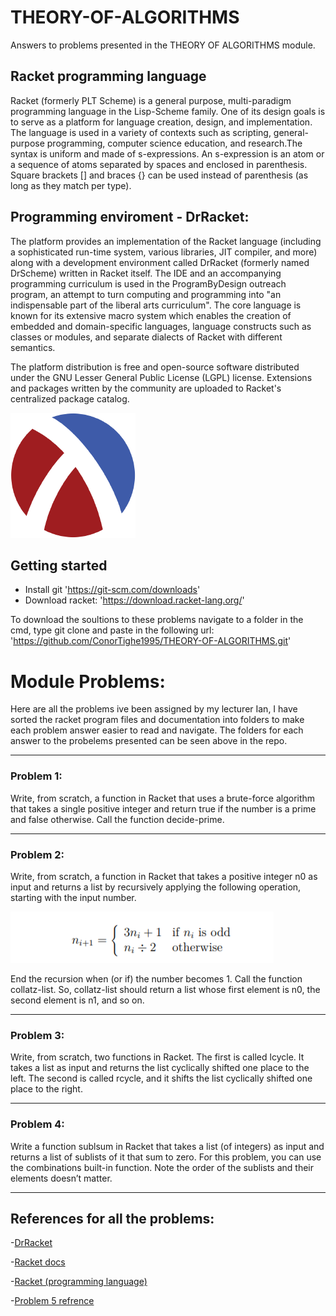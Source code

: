# THEORY-OF-ALGORITHMS
Answers to problems presented in the THEORY OF ALGORITHMS module.

## Racket programming language
Racket (formerly PLT Scheme) is a general purpose, multi-paradigm programming language in the Lisp-Scheme family. One of its design goals is to serve as a platform for language creation, design, and implementation. The language is used in a variety of contexts such as scripting, general-purpose programming, computer science education, and research.The syntax is uniform and made of s-expressions. An s-expression is an atom or a sequence of atoms separated by spaces and enclosed in parenthesis. Square brackets [] and braces {} can be used instead of parenthesis (as long as they match per type).

## Programming enviroment - DrRacket:
The platform provides an implementation of the Racket language (including a sophisticated run-time system, various libraries, JIT compiler, and more) along with a development environment called DrRacket (formerly named DrScheme) written in Racket itself. The IDE and an accompanying programming curriculum is used in the ProgramByDesign outreach program, an attempt to turn computing and programming into "an indispensable part of the liberal arts curriculum". The core language is known for its extensive macro system which enables the creation of embedded and domain-specific languages, language constructs such as classes or modules, and separate dialects of Racket with different semantics.

The platform distribution is free and open-source software distributed under the GNU Lesser General Public License (LGPL) license. Extensions and packages written by the community are uploaded to Racket's centralized package catalog.

![logo](racketlogo.png "DrRacket")

## Getting started

- Install git 'https://git-scm.com/downloads'
- Download racket: 'https://download.racket-lang.org/'

To download the soultions to these problems navigate to a folder in the cmd, type git clone and paste in the following url:
'https://github.com/ConorTighe1995/THEORY-OF-ALGORITHMS.git'

# Module Problems:
Here are all the problems ive been assigned by my lecturer Ian, I have sorted the racket program files and documentation into folders to make each problem answer easier to read and navigate. The folders for each answer to the probelems presented can be seen above in the repo.

---

### Problem 1:
Write, from scratch, a function in Racket that uses a brute-force algorithm that takes
a single positive integer and return true if the number is a prime and false otherwise.
Call the function decide-prime.

---

### Problem 2:
Write, from scratch, a function in Racket that takes a positive integer n0 as input
and returns a list by recursively applying the following operation, starting with the
input number.

![Function logic](equation.png "Function logic")

End the recursion when (or if) the number becomes 1. Call the function collatz-list.
So, collatz-list should return a list whose first element is n0, the second element
is n1, and so on.

---

### Problem 3:
Write, from scratch, two functions in Racket. The first is called lcycle. It takes a
list as input and returns the list cyclically shifted one place to the left. The second
is called rcycle, and it shifts the list cyclically shifted one place to the right.

---

### Problem 4:
Write a function sublsum in Racket that takes a list (of integers) as input and returns a list of sublists of it that sum to zero.
For this problem, you can use the combinations built-in function. Note the order of the 
sublists and their elements doesn’t matter.

---

## References for all the problems:

-[DrRacket](https://racket-lang.org/)

-[Racket docs](https://docs.racket-lang.org/)

-[Racket (programming language)](https://en.wikipedia.org/wiki/Racket_(programming_language))

-[Problem 5 refrence](https://stackoverflow.com/questions/21595624/returning-number-of-times-atoms-in-one-list-appear-in-another-list)
